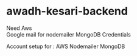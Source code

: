 # awadh-kesari-backend

Need Aws  
Google mail for nodemailer
MongoDB Credentials

Account setup for :
AWS
Nodemailer
MongoDB
